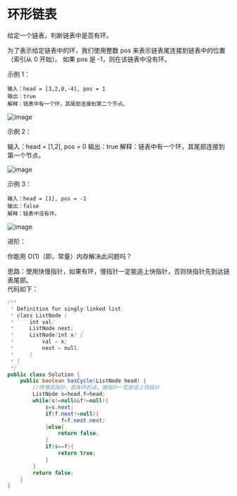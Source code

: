 # 环形链表
给定一个链表，判断链表中是否有环。

为了表示给定链表中的环，我们使用整数 pos 来表示链表尾连接到链表中的位置（索引从 0 开始）。 如果 pos 是 -1，则在该链表中没有环。

示例 1：

    输入：head = [3,2,0,-4], pos = 1
    输出：true
    解释：链表中有一个环，其尾部连接到第二个节点。  
    
![image](https://assets.leetcode-cn.com/aliyun-lc-upload/uploads/2018/12/07/circularlinkedlist.png)

示例 2：

输入：head = [1,2], pos = 0
输出：true
解释：链表中有一个环，其尾部连接到第一个节点。  

![image](https://assets.leetcode-cn.com/aliyun-lc-upload/uploads/2018/12/07/circularlinkedlist_test2.png)

示例 3：

    输入：head = [1], pos = -1
    输出：false
    解释：链表中没有环。  

![image](https://assets.leetcode-cn.com/aliyun-lc-upload/uploads/2018/12/07/circularlinkedlist_test3.png)

进阶：

你能用 O(1)（即，常量）内存解决此问题吗？   

思路：使用快慢指针，如果有环，慢指针一定能追上快指针，否则快指针先到达链表尾部。  
代码如下：  
```java
/**
 * Definition for singly-linked list.
 * class ListNode {
 *     int val;
 *     ListNode next;
 *     ListNode(int x) {
 *         val = x;
 *         next = null;
 *     }
 * }
 */
public class Solution {
    public boolean hasCycle(ListNode head) {
        //快慢双指针，若有环的话，慢指针一定能追上快指针
        ListNode s=head,f=head;
        while(s!=null&&f!=null){
            s=s.next;
            if(f.next!=null){
                 f=f.next.next;
            }else{
                return false;
            }
            if(s==f){
                return true;
            }
        }
        return false;
    }
}
```
